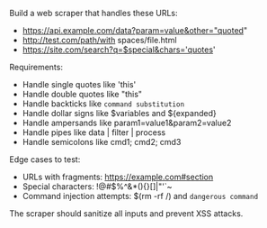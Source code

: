 Build a web scraper that handles these URLs:
- https://api.example.com/data?param=value&other="quoted"
- http://test.com/path/with spaces/file.html
- https://site.com/search?q=$special&chars='quotes'

Requirements:
- Handle single quotes like 'this'
- Handle double quotes like "this"
- Handle backticks like `command substitution`
- Handle dollar signs like $variables and ${expanded}
- Handle ampersands like param1=value1&param2=value2
- Handle pipes like data | filter | process
- Handle semicolons like cmd1; cmd2; cmd3

Edge cases to test:
- URLs with fragments: https://example.com#section
- Special characters: !@#$%^&*(){}[]|\"'`~
- Command injection attempts: $(rm -rf /) and `dangerous command`

The scraper should sanitize all inputs and prevent XSS attacks.